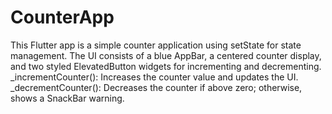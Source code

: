 # CounterApp
This Flutter app is a simple counter application using setState for state management. The UI consists of a blue AppBar, a centered counter display, and two styled ElevatedButton widgets for incrementing and decrementing.
_incrementCounter(): Increases the counter value and updates the UI.
_decrementCounter(): Decreases the counter if above zero; otherwise, shows a SnackBar warning.
